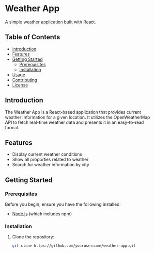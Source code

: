 # Weather App

A simple weather application built with React.

## Table of Contents

- [Introduction](#introduction)
- [Features](#features)
- [Getting Started](#getting-started)
  - [Prerequisites](#prerequisites)
  - [Installation](#installation)
- [Usage](#usage)
- [Contributing](#contributing)
- [License](#license)

## Introduction

The Weather App is a React-based application that provides current weather information for a given location. It utilizes the OpenWeatherMap API to fetch real-time weather data and presents it in an easy-to-read format.

## Features

- Display current weather conditions
- Show all proporties related to weather
- Search for weather information by city

## Getting Started

### Prerequisites

Before you begin, ensure you have the following installed:

- [Node.js](https://nodejs.org/) (which includes npm)

### Installation

1. Clone the repository:

   ```bash
   git clone https://github.com/yourusername/weather-app.git

